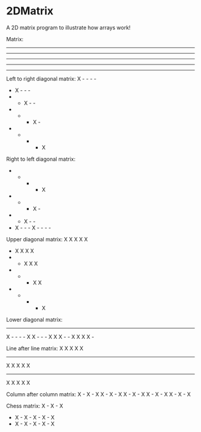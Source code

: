 # 2DMatrix
A 2D matrix program to illustrate how arrays work!

Matrix:
 - - - - -
 - - - - -
 - - - - -
 - - - - -
 - - - - -


Left to right diagonal matrix:
 X - - - -
 - X - - -
 - - X - -
 - - - X -
 - - - - X


Right to left diagonal matrix:
 - - - - X
 - - - X -
 - - X - -
 - X - - -
 X - - - -


Upper diagonal matrix:
 X X X X X
 - X X X X
 - - X X X
 - - - X X
 - - - - X


Lower diagonal matrix:
 - - - - -
 X - - - -
 X X - - -
 X X X - -
 X X X X -


Line after line matrix:
 X X X X X
 - - - - -
 X X X X X
 - - - - -
 X X X X X


Column after column matrix:
 X - X - X
 X - X - X
 X - X - X
 X - X - X
 X - X - X


Chess matrix:
 X - X - X
 - X - X -
 X - X - X
 - X - X -
 X - X - X

